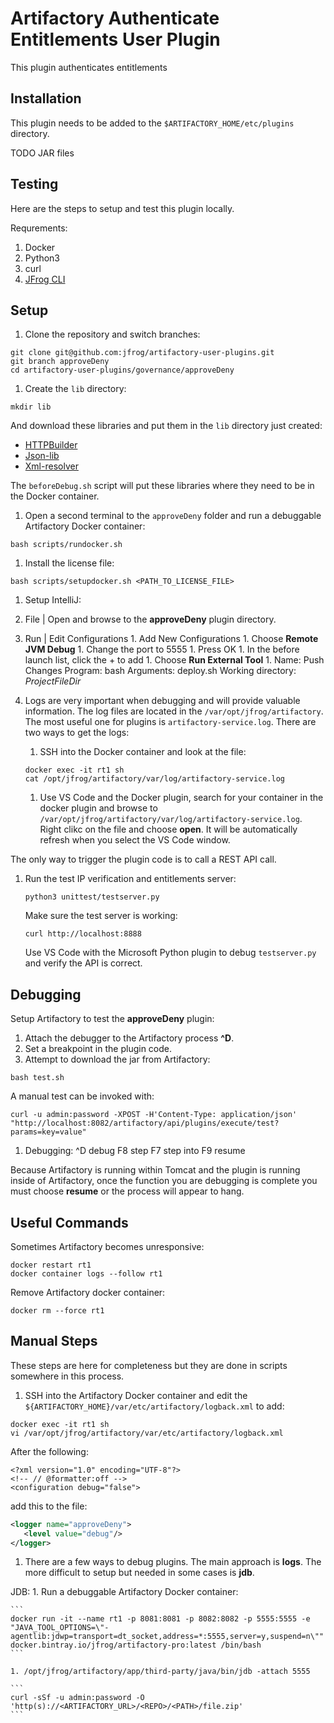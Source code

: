 Artifactory Authenticate Entitlements User Plugin
=======================================

This plugin authenticates entitlements

Installation
---------------------

This plugin needs to be added to the `$ARTIFACTORY_HOME/etc/plugins` directory.

TODO JAR files


Testing
---------------------

Here are the steps to setup and test this plugin locally.

Requrements:
  1. Docker
  1. Python3
  1. curl
  1. [JFrog CLI](https://jfrog.com/getcli/)


Setup
---------------------
1. Clone the repository and switch branches:

  ```
  git clone git@github.com:jfrog/artifactory-user-plugins.git
  git branch approveDeny
  cd artifactory-user-plugins/governance/approveDeny
  ```

1. Create the ``lib`` directory:

  ```
  mkdir lib
  ```

  And download these libraries and put them in the ``lib`` directory just created:

  * [HTTPBuilder](https://bintray.com/bintray/jcenter/org.codehaus.groovy.modules.http-builder%3Ahttp-builder/_latestVersion)
  * [Json-lib](https://bintray.com/bintray/jcenter/net.sf.json-lib%3Ajson-lib/_latestVersion)
  * [Xml-resolver](https://bintray.com/bintray/jcenter/xml-resolver%3Axml-resolver/_latestVersion)

  The ``beforeDebug.sh`` script will put these libraries where they need to be in the Docker container.

1. Open a second terminal to the ``approveDeny`` folder and run a debuggable Artifactory Docker container:

  ```
  bash scripts/rundocker.sh
  ```

1. Install the license file:

  ```
  bash scripts/setupdocker.sh <PATH_TO_LICENSE_FILE>
  ```

1. Setup IntelliJ:

  1. File | Open and browse to the **approveDeny** plugin directory.
  1. Run | Edit Configurations
    1. Add New Configurations
    1. Choose **Remote JVM Debug**
    1. Change the port to 5555
    1. Press OK
    1. In the before launch list, click the + to add
    1. Choose **Run External Tool**
    1. Name: Push Changes
      Program: bash
      Arguments: deploy.sh
      Working directory: $ProjectFileDir$

1. Logs are very important when debugging and will provide valuable information.
The log files are located in the ``/var/opt/jfrog/artifactory``. The most useful
one for plugins is ``artifactory-service.log``. There are two ways to get the logs:

    1. SSH into the Docker container and look at the file:
      ```
      docker exec -it rt1 sh
      cat /opt/jfrog/artifactory/var/log/artifactory-service.log
      ```

    1. Use VS Code and the Docker plugin, search for your container in the docker
    plugin and browse to ``/var/opt/jfrog/artifactory/var/log/artifactory-service.log``.
    Right clikc on the file and choose **open**. It will be automatically refresh
    when you select the VS Code window.

The only way to trigger the plugin code is to call a REST API call.

1. Run the test IP verification and entitlements server:

    ```
    python3 unittest/testserver.py
    ```
    Make sure the test server is working:

      ```
      curl http://localhost:8888
      ```

    Use VS Code with the Microsoft Python plugin to debug ``testserver.py`` and
    verify the API is correct.

Debugging
---------------------

Setup Artifactory to test the **approveDeny** plugin:

1. Attach the debugger to the Artifactory process **^D**.
1. Set a breakpoint in the plugin code.
1. Attempt to download the jar from Artifactory:

  ```
  bash test.sh
  ```

A manual test can be invoked with:

  ```
  curl -u admin:password -XPOST -H'Content-Type: application/json' "http://localhost:8082/artifactory/api/plugins/execute/test?params=key=value"
  ```

1. Debugging:
  ^D debug
  F8 step
  F7 step into
  F9 resume

  Because Artifactory is running within Tomcat and the plugin is running inside of
  Artifactory, once the function you are debugging is complete you must choose **resume**
  or the process will appear to hang.


Useful Commands
---------------------

Sometimes Artifactory becomes unresponsive:

  ```
  docker restart rt1
  docker container logs --follow rt1
  ```

Remove Artifactory docker container:

  ```
  docker rm --force rt1
  ```

Manual Steps
---------------------

These steps are here for completeness but they are done in scripts somewhere in this process.

1. SSH into the Artifactory Docker container and edit the `${ARTIFACTORY_HOME}/var/etc/artifactory/logback.xml` to add:

  ```
  docker exec -it rt1 sh
  vi /var/opt/jfrog/artifactory/var/etc/artifactory/logback.xml
  ```

  After the following:

  ```
  <?xml version="1.0" encoding="UTF-8"?>
  <!-- // @formatter:off -->
  <configuration debug="false">
  ```

  add this to the file:

  ```xml
  <logger name="approveDeny">
     <level value="debug"/>
  </logger>
  ```

1. There are a few ways to debug plugins. The main approach is **logs**. The more difficult to setup but needed in some cases is **jdb**.

  JDB:
    1. Run a debuggable Artifactory Docker container:

    ```
    docker run -it --name rt1 -p 8081:8081 -p 8082:8082 -p 5555:5555 -e "JAVA_TOOL_OPTIONS=\"-agentlib:jdwp=transport=dt_socket,address=*:5555,server=y,suspend=n\"" docker.bintray.io/jfrog/artifactory-pro:latest /bin/bash
    ```

    1. /opt/jfrog/artifactory/app/third-party/java/bin/jdb -attach 5555  

    ```
    curl -sSf -u admin:password -O 'http(s)://<ARTIFACTORY_URL>/<REPO>/<PATH>/file.zip'
    ```
